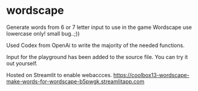 # wordscape
Generate words from 6 or 7 letter input to use in the game Wordscape
use lowercase only! small bug..;))

Used Codex from OpenAi to write the majority of the needed functions.

Input for the playground has been added to the source file. You can try it out yourself.

Hosted on Streamlit to enable webaccces.
https://coolbox13-wordscape-make-words-for-wordscape-b5pwgk.streamlitapp.com
